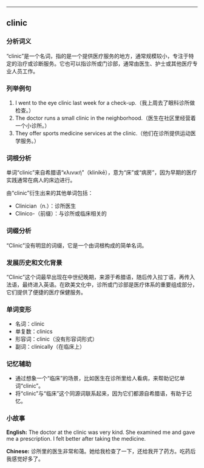 
---------------
## clinic
### 分析词义
“clinic”是一个名词，指的是一个提供医疗服务的地方，通常规模较小，专注于特定的治疗或诊断服务。它也可以指诊所或门诊部，通常由医生、护士或其他医疗专业人员工作。

### 列举例句
1. I went to the eye clinic last week for a check-up.（我上周去了眼科诊所做检查。）
2. The doctor runs a small clinic in the neighborhood.（医生在社区里经营着一个小诊所。）
3. They offer sports medicine services at the clinic.（他们在诊所提供运动医学服务。）

### 词根分析
单词“clinic”来自希腊语“κλινική”（klinikē），意为“床”或“病房”，因为早期的医疗实践通常在病人的床边进行。

由“clinic”衍生出来的其他单词包括：
- Clinician（n.）：诊所医生
- Clinico-（前缀）：与诊所或临床相关的

### 词缀分析
“Clinic”没有明显的词缀，它是一个由词根构成的简单名词。

### 发展历史和文化背景
“Clinic”这个词最早出现在中世纪晚期，来源于希腊语，随后传入拉丁语，再传入法语，最终进入英语。在欧美文化中，诊所或门诊部是医疗体系的重要组成部分，它们提供了便捷的医疗保健服务。

### 单词变形
- 名词：clinic
- 单复数：clinics
- 形容词：clinic（没有形容词形式）
- 副词：clinically（在临床上）

### 记忆辅助
- 通过想象一个“临床”的场景，比如医生在诊所里给人看病，来帮助记忆单词“clinic”。
- 将“clinic”与“临床”这个同源词联系起来，因为它们都源自希腊语，有助于记忆。

### 小故事
**English:**
The doctor at the clinic was very kind. She examined me and gave me a prescription. I felt better after taking the medicine.

**Chinese:**
诊所里的医生非常和蔼。她给我检查了一下，还给我开了药方。吃药后我感觉好多了。

